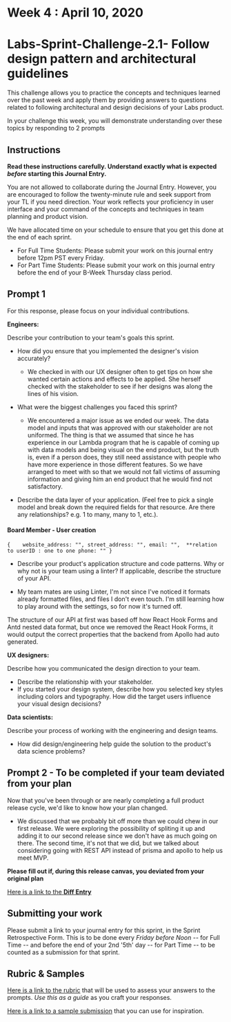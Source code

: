 # Week 4 : April 10, 2020

# Labs-Sprint-Challenge-2.1- Follow design pattern and architectural guidelines

This challenge allows you to practice the concepts and techniques learned over the past week and apply them by providing answers to questions related to following architectural and design decisions of your Labs product.

In your challenge this week, you will demonstrate understanding over these topics by responding to 2 prompts

## Instructions

**Read these instructions carefully. Understand exactly what is expected _before_ starting this Journal Entry.**

You are not allowed to collaborate during the Journal Entry. However, you are encouraged to follow the twenty-minute rule and seek support from your TL if you need direction. Your work reflects your proficiency in user interface and your command of the concepts and techniques in team planning and product vision.

We have allocated time on your schedule to ensure that you get this done at the end of each sprint.

- For Full Time Students: Please submit your work on this journal entry before 12pm PST every Friday.
- For Part Time Students: Please submit your work on this journal entry before the end of your B-Week Thursday class period.

## Prompt 1

For this response, please focus on your individual contributions.

**Engineers:**

Describe your contribution to your team's goals this sprint.

- How did you ensure that you implemented the designer's vision accurately?
  * We checked in with our UX designer often to get tips on how she wanted certain actions and effects to be applied. She herself checked with the stakeholder to see if her designs was along the lines of his vision. 
  
- What were the biggest challenges you faced this sprint?
    * We encountered a major issue as we ended our week. The data model and inputs that was approved with our stakeholder are not uniformed. The thing is that we assumed that since he has experience in our Lambda program that he is capable of coming up with data models and being visual on the end product, but the truth is, even if a person does, they still need assistance with people who have more experience in those different features. So we have arranged to meet with so that we would not fall victims of assuming information and giving him an end product that he would find not satisfactory. 

- Describe the data layer of your application. (Feel free to pick a single model and break down the required fields for that resource. Are there any relationships? e.g. 1 to many, many to 1, etc.).

#### Board Member - User creation

`{   
    website_address: "",
    street_address: "",
    email: "",  **relation to userID : one to one
    phone: ""
}
`

- Describe your product's application structure and code patterns. Why or why not is your team using a linter? If applicable, describe the structure of your API.


* My team mates are using Linter, I'm not since I've noticed it formats already formatted files, and files I don't even touch. I'm still learning how to play around with the settings, so for now it's turned off. 

The structure of our API at first was based off how React Hook Forms and Antd  nested data format, but once we removed the React Hook Forms, it would output the correct properties that the backend from Apollo had auto generated. 

**UX designers:**

Describe how you communicated the design direction to your team.

- Describe the relationship with your stakeholder.
- If you started your design system, describe how you selected key styles including colors and typography. How did the target users influence your visual design decisions?

**Data scientists:**

Describe your process of working with the engineering and design teams.

- How did design/engineering help guide the solution to the product's data science problems?

## Prompt 2 - To be completed if your team deviated from your plan

Now that you've been through or are nearly completing a full product release cycle, we'd like to know how your plan changed.

* We discussed that we probably bit off more than we could chew in our first release. We were exploring the possibility of spliting it up and adding it to our second release since we don't have as much going on there. 
The second time, it's not that we did, but we talked about considering going with REST API instead of prisma and apollo to help us meet MVP. 

**Please fill out if, during this release canvas, you deviated from your original plan**

[Here is a link to the **Diff Entry**](DIFFENTRY.md)

## Submitting your work

Please submit a link to your journal entry for this sprint, in the Sprint Retrospective Form. This is to be done every _Friday before Noon_ -- for Full Time -- and before the end of your 2nd '5th' day -- for Part Time -- to be counted as a submission for that sprint.

## Rubric & Samples

[Here is a link to the rubric](https://www.notion.so/lambdaschool/2-1-Rubric-Follow-design-pattern-and-architectural-guidelines-9223a4fd514f4499bef64b9bdb255e85) that will be used to assess your answers to the prompts. _Use this as a guide_ as you craft your responses.

[Here is a link to a sample submission](https://www.notion.so/lambdaschool/2-1-Contribution-Entry-Following-Design-Patterns-and-Architectural-Guidelines-99948cbf411643b1bce58568785e87a4) that you can use for inspiration.
